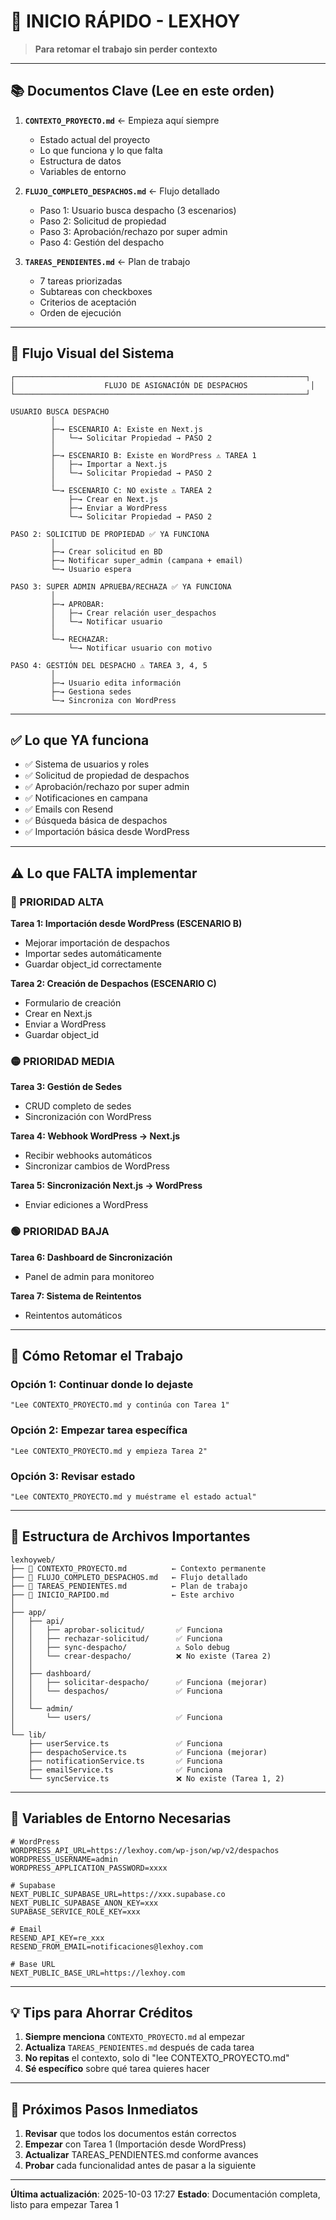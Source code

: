 # 🚀 INICIO RÁPIDO - LEXHOY

> **Para retomar el trabajo sin perder contexto**

---

## 📚 Documentos Clave (Lee en este orden)

1. **`CONTEXTO_PROYECTO.md`** ← Empieza aquí siempre
   - Estado actual del proyecto
   - Lo que funciona y lo que falta
   - Estructura de datos
   - Variables de entorno

2. **`FLUJO_COMPLETO_DESPACHOS.md`** ← Flujo detallado
   - Paso 1: Usuario busca despacho (3 escenarios)
   - Paso 2: Solicitud de propiedad
   - Paso 3: Aprobación/rechazo por super admin
   - Paso 4: Gestión del despacho

3. **`TAREAS_PENDIENTES.md`** ← Plan de trabajo
   - 7 tareas priorizadas
   - Subtareas con checkboxes
   - Criterios de aceptación
   - Orden de ejecución

---

## 🎯 Flujo Visual del Sistema

```
┌─────────────────────────────────────────────────────────────────┐
│                    FLUJO DE ASIGNACIÓN DE DESPACHOS              │
└─────────────────────────────────────────────────────────────────┘

USUARIO BUSCA DESPACHO
         │
         ├─→ ESCENARIO A: Existe en Next.js
         │   └─→ Solicitar Propiedad → PASO 2
         │
         ├─→ ESCENARIO B: Existe en WordPress ⚠️ TAREA 1
         │   ├─→ Importar a Next.js
         │   └─→ Solicitar Propiedad → PASO 2
         │
         └─→ ESCENARIO C: NO existe ⚠️ TAREA 2
             ├─→ Crear en Next.js
             ├─→ Enviar a WordPress
             └─→ Solicitar Propiedad → PASO 2

PASO 2: SOLICITUD DE PROPIEDAD ✅ YA FUNCIONA
         │
         ├─→ Crear solicitud en BD
         ├─→ Notificar super_admin (campana + email)
         └─→ Usuario espera

PASO 3: SUPER ADMIN APRUEBA/RECHAZA ✅ YA FUNCIONA
         │
         ├─→ APROBAR:
         │   ├─→ Crear relación user_despachos
         │   └─→ Notificar usuario
         │
         └─→ RECHAZAR:
             └─→ Notificar usuario con motivo

PASO 4: GESTIÓN DEL DESPACHO ⚠️ TAREA 3, 4, 5
         │
         ├─→ Usuario edita información
         ├─→ Gestiona sedes
         └─→ Sincroniza con WordPress
```

---

## ✅ Lo que YA funciona

- ✅ Sistema de usuarios y roles
- ✅ Solicitud de propiedad de despachos
- ✅ Aprobación/rechazo por super admin
- ✅ Notificaciones en campana
- ✅ Emails con Resend
- ✅ Búsqueda básica de despachos
- ✅ Importación básica desde WordPress

---

## ⚠️ Lo que FALTA implementar

### 🔴 PRIORIDAD ALTA

**Tarea 1: Importación desde WordPress (ESCENARIO B)**
- Mejorar importación de despachos
- Importar sedes automáticamente
- Guardar object_id correctamente

**Tarea 2: Creación de Despachos (ESCENARIO C)**
- Formulario de creación
- Crear en Next.js
- Enviar a WordPress
- Guardar object_id

### 🟡 PRIORIDAD MEDIA

**Tarea 3: Gestión de Sedes**
- CRUD completo de sedes
- Sincronización con WordPress

**Tarea 4: Webhook WordPress → Next.js**
- Recibir webhooks automáticos
- Sincronizar cambios de WordPress

**Tarea 5: Sincronización Next.js → WordPress**
- Enviar ediciones a WordPress

### 🟢 PRIORIDAD BAJA

**Tarea 6: Dashboard de Sincronización**
- Panel de admin para monitoreo

**Tarea 7: Sistema de Reintentos**
- Reintentos automáticos

---

## 🚀 Cómo Retomar el Trabajo

### Opción 1: Continuar donde lo dejaste
```
"Lee CONTEXTO_PROYECTO.md y continúa con Tarea 1"
```

### Opción 2: Empezar tarea específica
```
"Lee CONTEXTO_PROYECTO.md y empieza Tarea 2"
```

### Opción 3: Revisar estado
```
"Lee CONTEXTO_PROYECTO.md y muéstrame el estado actual"
```

---

## 📁 Estructura de Archivos Importantes

```
lexhoyweb/
├── 📄 CONTEXTO_PROYECTO.md          ← Contexto permanente
├── 📄 FLUJO_COMPLETO_DESPACHOS.md   ← Flujo detallado
├── 📄 TAREAS_PENDIENTES.md          ← Plan de trabajo
├── 📄 INICIO_RAPIDO.md              ← Este archivo
│
├── app/
│   ├── api/
│   │   ├── aprobar-solicitud/       ✅ Funciona
│   │   ├── rechazar-solicitud/      ✅ Funciona
│   │   ├── sync-despacho/           ⚠️ Solo debug
│   │   └── crear-despacho/          ❌ No existe (Tarea 2)
│   │
│   ├── dashboard/
│   │   ├── solicitar-despacho/      ✅ Funciona (mejorar)
│   │   └── despachos/               ✅ Funciona
│   │
│   └── admin/
│       └── users/                   ✅ Funciona
│
└── lib/
    ├── userService.ts               ✅ Funciona
    ├── despachoService.ts           ✅ Funciona (mejorar)
    ├── notificationService.ts       ✅ Funciona
    ├── emailService.ts              ✅ Funciona
    └── syncService.ts               ❌ No existe (Tarea 1, 2)
```

---

## 🔑 Variables de Entorno Necesarias

```env
# WordPress
WORDPRESS_API_URL=https://lexhoy.com/wp-json/wp/v2/despachos
WORDPRESS_USERNAME=admin
WORDPRESS_APPLICATION_PASSWORD=xxxx

# Supabase
NEXT_PUBLIC_SUPABASE_URL=https://xxx.supabase.co
NEXT_PUBLIC_SUPABASE_ANON_KEY=xxx
SUPABASE_SERVICE_ROLE_KEY=xxx

# Email
RESEND_API_KEY=re_xxx
RESEND_FROM_EMAIL=notificaciones@lexhoy.com

# Base URL
NEXT_PUBLIC_BASE_URL=https://lexhoy.com
```

---

## 💡 Tips para Ahorrar Créditos

1. **Siempre menciona** `CONTEXTO_PROYECTO.md` al empezar
2. **Actualiza** `TAREAS_PENDIENTES.md` después de cada tarea
3. **No repitas** el contexto, solo di "lee CONTEXTO_PROYECTO.md"
4. **Sé específico** sobre qué tarea quieres hacer

---

## 🎯 Próximos Pasos Inmediatos

1. **Revisar** que todos los documentos están correctos
2. **Empezar** con Tarea 1 (Importación desde WordPress)
3. **Actualizar** TAREAS_PENDIENTES.md conforme avances
4. **Probar** cada funcionalidad antes de pasar a la siguiente

---

**Última actualización**: 2025-10-03 17:27
**Estado**: Documentación completa, listo para empezar Tarea 1

